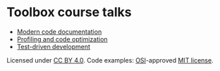 # Toolbox course talks

- [Modern code documentation](http://cicero.xyz/v1/github/bast/toolbox-talks/master/documentation.mkd/remark/)
- [Profiling and code optimization](http://cicero.xyz/v1/github/bast/toolbox-talks/master/optimiziation.mkd/remark/)
- [Test-driven development](http://cicero.xyz/v1/github/bast/toolbox-talks/master/tdd.mkd/remark/)

Licensed under [CC BY 4.0](https://creativecommons.org/licenses/by/4.0/).
Code examples: [OSI](http://opensource.org)-approved [MIT license](http://opensource.org/licenses/mit-license.html).
